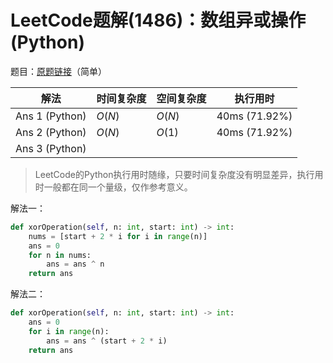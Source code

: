 # LeetCode题解(1486)：数组异或操作(Python)

题目：[原题链接](https://leetcode-cn.com/problems/xor-operation-in-an-array/)（简单）

| 解法           | 时间复杂度 | 空间复杂度 | 执行用时      |
| -------------- | ---------- | ---------- | ------------- |
| Ans 1 (Python) | $O(N)$     | $O(N)$     | 40ms (71.92%) |
| Ans 2 (Python) | $O(N)$     | $O(1)$     | 40ms (71.92%) |
| Ans 3 (Python) |            |            |               |

>  LeetCode的Python执行用时随缘，只要时间复杂度没有明显差异，执行用时一般都在同一个量级，仅作参考意义。

解法一：

```python
def xorOperation(self, n: int, start: int) -> int:
    nums = [start + 2 * i for i in range(n)]
    ans = 0
    for n in nums:
        ans = ans ^ n
    return ans
```

解法二：

```python
def xorOperation(self, n: int, start: int) -> int:
    ans = 0
    for i in range(n):
        ans = ans ^ (start + 2 * i)
    return ans
```
